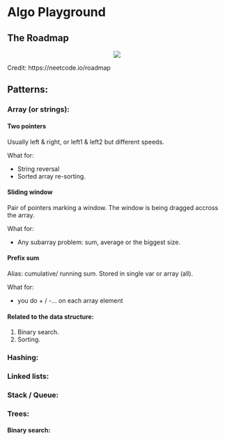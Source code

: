 # Algo Playground

## The Roadmap
<p align="center">
<img src="https://github.com/Idawid/DSA-Playground/assets/80775030/e40c60a4-792a-4577-91b4-a15dcfec19a6">
</p>
Credit: https://neetcode.io/roadmap

## Patterns:
### Array (or strings):
#### Two pointers
Usually left & right, or left1 & left2 but different speeds.  

What for:  
- String reversal  
- Sorted array re-sorting.  
#### Sliding window
Pair of pointers marking a window. The window is being dragged accross the array. 

What for:  
- Any subarray problem: sum, average or the biggest size.
#### Prefix sum  
Alias: cumulative/ running sum. Stored in single var or array (all).

What for:
- you do + / -... on each array element

#### Related to the data structure: 
1. Binary search.
2. Sorting.
### Hashing:

### Linked lists:

### Stack / Queue:

### Trees: 
#### Binary search: 
